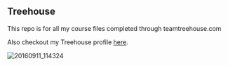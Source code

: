 ## Treehouse

This repo is for all my course files completed through teamtreehouse.com

Also checkout my Treehouse profile [here](https://teamtreehouse.com/michaelwalker6).

![20160911_114324](https://user-images.githubusercontent.com/29720613/27843579-38f1a5d0-60e3-11e7-9f4a-102418d52a85.jpg)

